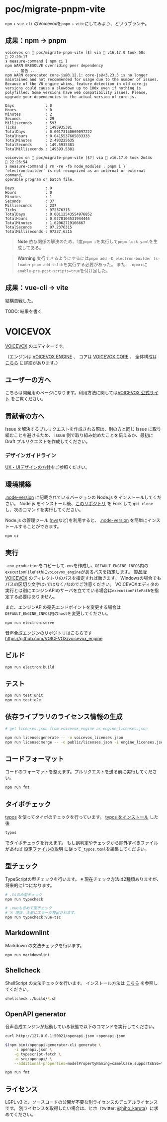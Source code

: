 # poc/migrate-pnpm-vite

`npm` + `vue-cli` のVoicevoxを`pnpm` + `vite`にしてみよう、というブランチ。

## 成果：npm -> pnpm

```
voicevox on  poc/migrate-pnpm-vite [$] via  v16.17.0 took 50s                                               22:20:17
❯ measure-command { npm ci }
npm WARN ERESOLVE overriding peer dependency
   ... 警告 ...
npm WARN deprecated core-js@3.12.1: core-js@<3.23.3 is no longer maintained and not recommended for usage due to the number of issues. Because of the V8 engine whims, feature detection in old core-js versions could cause a slowdown up to 100x even if nothing is polyfilled. Some versions have web compatibility issues. Please, upgrade your dependencies to the actual version of core-js.

Days              : 0
Hours             : 0
Minutes           : 2
Seconds           : 29
Milliseconds      : 593
Ticks             : 1495935381
TotalDays         : 0.00173140669097222
TotalHours        : 0.0415537605833333
TotalMinutes      : 2.493225635
TotalSeconds      : 149.5935381
TotalMilliseconds : 149593.5381
```

```
voicevox on  poc/migrate-pnpm-vite [$?] via  v16.17.0 took 2m44s                                            22:26:54
❯ measure-command { rm -re -fo node_modules ; pnpm i }
'electron-builder' is not recognized as an internal or external command,
operable program or batch file.

Days              : 0
Hours             : 0
Minutes           : 1
Seconds           : 37
Milliseconds      : 237
Ticks             : 972376315
TotalDays         : 0.00112543554976852
TotalHours        : 0.0270104531944444
TotalMinutes      : 1.62062719166667
TotalSeconds      : 97.2376315
TotalMilliseconds : 97237.6315
```
> **Note**
> 依存関係の解決のため、1度`pnpm i`を実行して`pnpm-lock.yaml`を生成してある。

> **Warning**
> 実行できるようにするには`pnpm add -D electron-builder ts-loader` `pnpm add tslib`を実行する必要があった。
> また、`.npmrc`に`enable-pre-post-scripts=true`を付け足した。


## 成果：vue-cli -> vite

結構苦戦した。

TODO: 結果を書く

# VOICEVOX

[VOICEVOX](https://voicevox.hiroshiba.jp/) のエディターです。

（エンジンは [VOICEVOX ENGINE](https://github.com/VOICEVOX/voicevox_engine/) 、
コアは [VOICEVOX CORE](https://github.com/VOICEVOX/voicevox_core/) 、
全体構成は [こちら](./docs/全体構成.md) に詳細があります。）

## ユーザーの方へ

こちらは開発用のページになります。利用方法に関しては[VOICEVOX 公式サイト](https://voicevox.hiroshiba.jp/) をご覧ください。

## 貢献者の方へ

Issue を解決するプルリクエストを作成される際は、別の方と同じ Issue に取り組むことを避けるため、
Issue 側で取り組み始めたことを伝えるか、最初に Draft プルリクエストを作成してください。

### デザインガイドライン

[UX・UIデザインの方針](./docs/UX・UIデザインの方針.md)をご参照ください。

## 環境構築

[.node-version](.node-version) に記載されているバージョンの Node.js をインストールしてください。
Node.js をインストール後、[このリポジトリ](https://github.com/VOICEVOX/voicevox.git) を
Fork して `git clone` し、次のコマンドを実行してください。

Node.js の管理ツール ([nvs](https://github.com/jasongin/nvs)など)を利用すると、
[.node-version](.node-version) を簡単にインストールすることができます。

```bash
npm ci
```

## 実行

`.env.production`をコピーして`.env`を作成し、`DEFAULT_ENGINE_INFOS`内の`executionFilePath`に`voicevox_engine`があるパスを指定します。
[製品版 VOICEVOX](https://voicevox.hiroshiba.jp/) のディレクトリのパスを指定すれば動きます。
Windowsの場合でもパスの区切り文字は`\`ではなく`/`なのでご注意ください。
VOICEVOXエディタの実行とは別にエンジンAPIのサーバを立てている場合は`executionFilePath`を指定する必要はありません。

また、エンジンAPIの宛先エンドポイントを変更する場合は`DEFAULT_ENGINE_INFOS`内の`host`を変更してください。

```bash
npm run electron:serve
```

音声合成エンジンのリポジトリはこちらです <https://github.com/VOICEVOX/voicevox_engine>

## ビルド

```bash
npm run electron:build
```

## テスト

```bash
npm run test:unit
npm run test:e2e
```

## 依存ライブラリのライセンス情報の生成

```bash
# get licenses.json from voicevox_engine as engine_licenses.json

npm run license:generate -- -o voicevox_licenses.json
npm run license:merge -- -o public/licenses.json -i engine_licenses.json -i voicevox_licenses.json
```

## コードフォーマット

コードのフォーマットを整えます。プルリクエストを送る前に実行してください。

```bash
npm run fmt
```

## タイポチェック

[typos](https://github.com/crate-ci/typos) を使ってタイポのチェックを行っています。
[typos をインストール](https://github.com/crate-ci/typos#install) した後

```bash
typos
```

でタイポチェックを行えます。
もし誤判定やチェックから除外すべきファイルがあれば
[設定ファイルの説明](https://github.com/crate-ci/typos#false-positives) に従って`_typos.toml`を編集してください。

## 型チェック

TypeScriptの型チェックを行います。
※ 現在チェック方法は2種類ありますが、将来的に1つになります。

```bash
# .tsのみ型チェック
npm run typecheck

# .vueも含めて型チェック
# ※ 現状、大量にエラーが検出されます。
npm run typecheck:vue-tsc
```

## Markdownlint

Markdown の文法チェックを行います。

```bash
npm run markdownlint
```

## Shellcheck

ShellScript の文法チェックを行います。
インストール方法は [こちら](https://github.com/koalaman/shellcheck#installing) を参照してください。

```bash
shellcheck ./build/*.sh
```

## OpenAPI generator

音声合成エンジンが起動している状態で以下のコマンドを実行してください。

```bash
curl http://127.0.0.1:50021/openapi.json >openapi.json

$(npm bin)/openapi-generator-cli generate \
    -i openapi.json \
    -g typescript-fetch \
    -o src/openapi/ \
    --additional-properties=modelPropertyNaming=camelCase,supportsES6=true,withInterfaces=true,typescriptThreePlus=true

npm run fmt
```

## ライセンス

LGPL v3 と、ソースコードの公開が不要な別ライセンスのデュアルライセンスです。
別ライセンスを取得したい場合は、ヒホ（twitter: [@hiho_karuta](https://twitter.com/hiho_karuta)）に求めてください。
